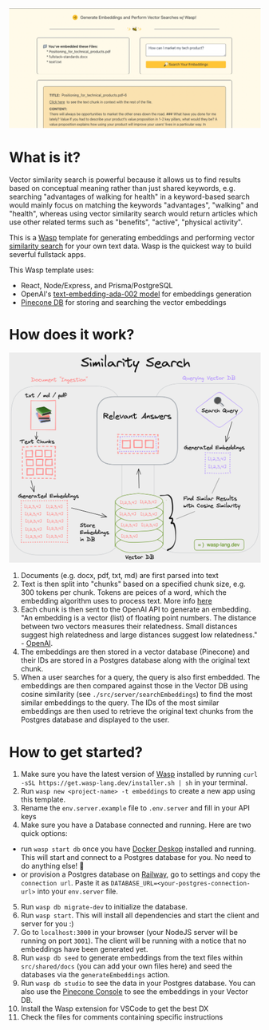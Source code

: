 <div align="center">
  <img src='./embeddings-client.png' width='600px'/>
</div>

# What is it?
 Vector similarity search is powerful because it allows us to find results based on conceptual meaning rather than just shared keywords, e.g. searching "advantages of walking for health" in a keyword-based search would mainly focus on matching the keywords "advantages", "walking" and "health", whereas using vector similarity search would return articles which use other related terms such as "benefits", "active", "physical activity". 
 
 This is a [Wasp](https://wasp-lang.dev) template for generating embeddings and performing vector [similarity search](https://www.pinecone.io/learn/what-is-similarity-search/) for your own text data. Wasp is the quickest way to build severful fullstack apps. 
 
 This Wasp template uses:
 - React, Node/Express, and Prisma/PostgreSQL
 - OpenAI's [text-embedding-ada-002 model](https://platform.openai.com/docs/api-reference/embeddings/create) for embeddings generation
 - [Pinecone DB](https://pinecone.io) for storing and searching the vector embeddings
    

# How does it work?
<img src='./similarity-search.png' width='750px'>

1. Documents (e.g. docx, pdf, txt, md) are first parsed into text
2. Text is then split into "chunks" based on a specified chunk size, e.g. 300 tokens per chunk. Tokens are peices of a word, which the embedding algorithm uses to process text. More info [here](https://help.openai.com/en/articles/4936856-what-are-tokens-and-how-to-count-them)
3. Each chunk is then sent to the OpenAI API to generate an embedding. "An embedding is a vector (list) of floating point numbers. The distance between two vectors measures their relatedness. Small distances suggest high relatedness and large distances suggest low relatedness." - [OpenAI](https://platform.openai.com/docs/guides/embeddings/what-are-embeddings).
4. The embeddings are then stored in a vector database (Pinecone) and their IDs are stored in a Postgres database along with the original text chunk.
5. When a user searches for a query, the query is also first embedded. The embeddings are then compared against those in the Vector DB using cosine similarity (see `./src/server/searchEmbeddings`) to find the most similar embeddings to the query. The IDs of the most similar embeddings are then used to retrieve the original text chunks from the Postgres database and displayed to the user.
  

# How to get started?
1. Make sure you have the latest version of [Wasp](https://wasp-lang.dev) installed by running `curl -sSL https://get.wasp-lang.dev/installer.sh | sh` in your terminal.
2. Run `wasp new <project-name> -t embeddings` to create a new app using this template. 
3. Rename the `env.server.example` file to `.env.server` and fill in your API keys
4. Make sure you have a Database connected and running. Here are two quick options:  
  - run `wasp start db` once you have [Docker Deskop](https://www.docker.com/products/docker-desktop/) installed and running. This will start and connect to a Postgres database for you. No need to do anything else! 🤯 
  - or provision a Postgres database on [Railway](https://railway.app), go to settings and copy the `connection url`. Paste it as `DATABASE_URL=<your-postgres-connection-url>` into your `env.server` file.  
5. Run `wasp db migrate-dev` to initialize the database.
6. Run `wasp start`. This will install all dependencies and start the client and server for you :)
7. Go to `localhost:3000` in your browser (your NodeJS server will be running on port `3001`). The client will be running with a notice that no embeddings have been generated yet.
8. Run `wasp db seed` to generate embeddings from the text files within `src/shared/docs` (you can add your own files here) and seed the databases via the `generateEmbeddings` action. 
9. Run `wasp db studio` to see the data in your Postgres database. You can also use the [Pinecone Console](https://www.pinecone.io/console) to see the embeddings in your Vector DB.
9. Install the Wasp extension for VSCode to get the best DX
10. Check the files for comments containing specific instructions